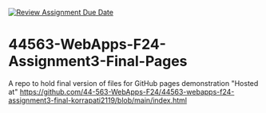 [![Review Assignment Due Date](https://classroom.github.com/assets/deadline-readme-button-22041afd0340ce965d47ae6ef1cefeee28c7c493a6346c4f15d667ab976d596c.svg)](https://classroom.github.com/a/dZ9FHvI8)
# 44563-WebApps-F24-Assignment3-Final-Pages
A repo to hold final version of files for GitHub pages demonstration
"Hosted at" https://github.com/44-563-WebApps-F24/44563-webapps-f24-assignment3-final-korrapati2119/blob/main/index.html

